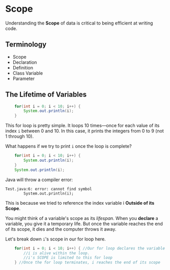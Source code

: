 # Scope
Understanding the **Scope** of data is critical to being efficient at writing code. 

## Terminology
* Scope
* Declaration
* Definition
* Class Variable
* Parameter

## The Lifetime of Variables
```java
    for(int i = 0; i < 10; i++) {
        System.out.println(i);
    }
```

This for loop is pretty simple. It loops 10 times&#8212;once for each value of its index ```i``` between 0 and 10. In this case, it prints the integers from 0 to 9 (not 1 through 10).

What happens if we try to print ```i``` once the loop is complete?

```java
    for(int i = 0; i < 10; i++) {
        System.out.println(i);
    }
    System.out.println(i);
```

Java will throw a compiler error:

```
Test.java:6: error: cannot find symbol
        System.out.println(i);
```

This is because we tried to reference the index variable i **Outside of its Scope**.

You might think of a variable's scope as its _lifespan_. When you **declare** a variable, you give it a temporary life. But once the variable reaches the end of its scope, it dies and the computer throws it away.

Let's break down ```i```'s scope in our for loop here.

```java
    for(int i = 0; i < 10; i++) { //Our for loop declares the variable i
        //i is alive within the loop.
        //i's SCOPE is limited to this for loop
    } //Once the for loop terminates, i reaches the end of its scope
```
